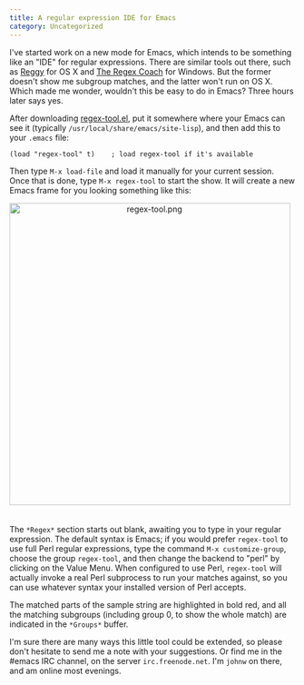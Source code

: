 ```yaml
---
title: A regular expression IDE for Emacs
category: Uncategorized
---
```


I've started work on a new mode for Emacs, which intends to be something like an "IDE" for regular expressions.  There are similar tools out there, such as [Reggy][] for OS X and [The Regex Coach][] for Windows.  But the former doesn't show me subgroup matches, and the latter won't run on OS X.  Which made me wonder, wouldn't this be easy to do in Emacs?  Three hours later says yes.

<!--more-->
After downloading [regex-tool.el][], put it somewhere where your Emacs can see it (typically `/usr/local/share/emacs/site-lisp`), and then add this to your `.emacs` file:

	(load "regex-tool" t)    ; load regex-tool if it's available

Then type `M-x load-file` and load it manually for your current session.  Once that is done, type `M-x regex-tool` to start the show.  It will create a new Emacs frame for you looking something like this:

<span class="mt-enclosure mt-enclosure-image"><img src="http://www.newartisans.com/images/regex-tool.png" width="495" alt="regex-tool.png" height="532" class="mt-image-center" style="text-align: center;margin: 0 auto 20px" /></span>

The `*Regex*` section starts out blank, awaiting you to type in your regular expression.  The default syntax is Emacs; if you would prefer `regex-tool` to use full Perl regular expressions, type the command `M-x customize-group`, choose the group `regex-tool`, and then change the backend to "perl" by clicking on the Value Menu.  When configured to use Perl, `regex-tool` will actually invoke a real Perl subprocess to run your matches against, so you can use whatever syntax your installed version of Perl accepts.

The matched parts of the sample string are highlighted in bold red, and all the matching subgroups (including group 0, to show the whole match) are indicated in the `*Groups*` buffer.

I'm sure there are many ways this little tool could be extended, so please don't hesitate to send me a note with your suggestions.  Or find me in the #emacs IRC channel, on the server `irc.freenode.net`.  I'm `johnw` on there, and am online most evenings.

[Reggy]: http://code.google.com/p/reggy/
[The Regex Coach]: http://www.weitz.de/regex-coach/
[regex-tool.el]: /downloads_files/regex-tool.el

